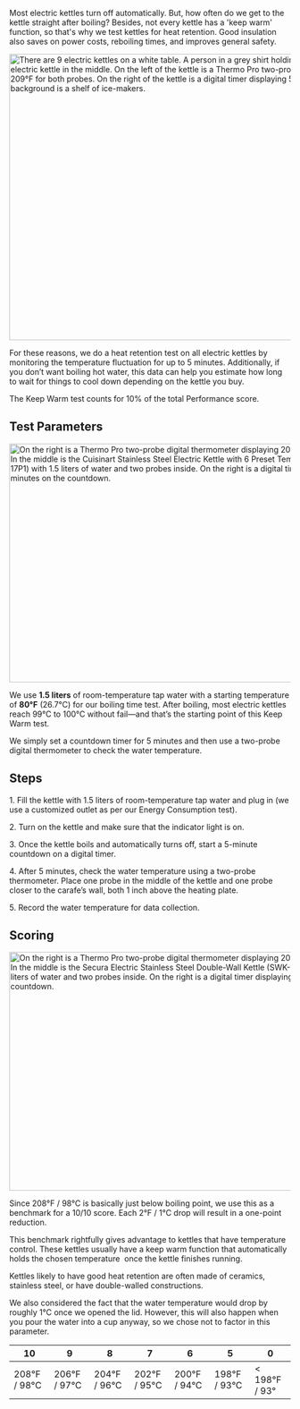 Most electric kettles turn off automatically. But, how often do we get to the kettle straight after boiling? Besides, not every kettle has a 'keep warm' function, so that's why we test kettles for heat retention. Good insulation also saves on power costs, reboiling times, and improves general safety.

<img src="https://cdn.healthykitchen101.com/reviews/images/kettles/how-we-test-keep-warm-for-electric-kettles-cll4mk38b000rua88ddjf6c0x.jpg" alt="There are 9 electric kettles on a white table. A person in a grey shirt holding two probes inside the stainless steel electric kettle in the middle. On the left of the kettle is a Thermo Pro two-probe digital thermometer displaying 209°F for both probes. On the right of the kettle is a digital timer displaying 5 minutes on the countdown. In the background is a shelf of ice-makers." width="768" height="512">

For these reasons, we do a heat retention test on all electric kettles by monitoring the temperature fluctuation for up to 5 minutes. Additionally, if you don’t want boiling hot water, this data can help you estimate how long to wait for things to cool down depending on the kettle you buy.

The Keep Warm test counts for 10% of the total Performance score.

Test Parameters
---------------

<img src="https://cdn.healthykitchen101.com/reviews/images/kettles/how-we-test-keep-warm-for-electric-kettles-parameters-cll4nhmr0000sua882eht8rs0.jpg" alt="On the right is a Thermo Pro two-probe digital thermometer displaying 209°F for both probes. In the middle is the Cuisinart Stainless Steel Electric Kettle with 6 Preset Temperatures (CPK-17P1) with 1.5 liters of water and two probes inside. On the right is a digital timer displaying 5 minutes on the countdown." width="640" height="427">

We use **1.5 liters** of room-temperature tap water with a starting temperature of **80°F** (26.7°C) for our boiling time test. After boiling, most electric kettles reach 99°C to 100°C without fail—and that’s the starting point of this Keep Warm test.

We simply set a countdown timer for 5 minutes and then use a two-probe digital thermometer to check the water temperature.

Steps
-----

1\. Fill the kettle with 1.5 liters of room-temperature tap water and plug in (we use a customized outlet as per our Energy Consumption test).

2\. Turn on the kettle and make sure that the indicator light is on.

3\. Once the kettle boils and automatically turns off, start a 5-minute countdown on a digital timer.

4\. After 5 minutes, check the water temperature using a two-probe thermometer. Place one probe in the middle of the kettle and one probe closer to the carafe’s wall, both 1 inch above the heating plate.

5\. Record the water temperature for data collection.

Scoring
-------

<img src="https://cdn.healthykitchen101.com/reviews/images/kettles/how-we-test-keep-warm-for-electric-kettles-scoring-cll4nie3z000tua88f1d011cm.jpg" alt="On the right is a Thermo Pro two-probe digital thermometer displaying 205°F for both probes. In the middle is the Secura Electric Stainless Steel Double-Wall Kettle (SWK-1701DB) with 1.5 liters of water and two probes inside. On the right is a digital timer displaying 5 minutes on the countdown." width="640" height="427">

Since 208°F / 98°C is basically just below boiling point, we use this as a benchmark for a 10/10 score. Each 2°F / 1°C drop will result in a one-point reduction.

This benchmark rightfully gives advantage to kettles that have temperature control. These kettles usually have a keep warm function that automatically holds the chosen temperature  once the kettle finishes running.

Kettles likely to have good heat retention are often made of ceramics, stainless steel, or have double-walled constructions.

We also considered the fact that the water temperature would drop by roughly 1°C once we opened the lid. However, this will also happen when you pour the water into a cup anyway, so we chose not to factor in this parameter.

| 10 | 9 | 8 | 7 | 6 | 5 | 0 |
| --- | --- | --- | --- | --- | --- | --- |
| 208°F / 98°C | 206°F / 97°C | 204°F / 96°C | 202°F / 95°C | 200°F / 94°C | 198°F / 93°C | < 198°F / 93° |